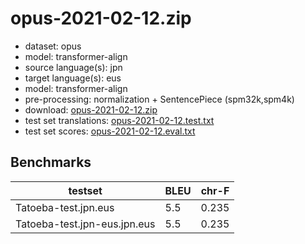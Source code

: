 # opus-2021-02-12.zip

* dataset: opus
* model: transformer-align
* source language(s): jpn
* target language(s): eus
* model: transformer-align
* pre-processing: normalization + SentencePiece (spm32k,spm4k)
* download: [opus-2021-02-12.zip](https://object.pouta.csc.fi/Tatoeba-MT-models/jpn-eus/opus-2021-02-12.zip)
* test set translations: [opus-2021-02-12.test.txt](https://object.pouta.csc.fi/Tatoeba-MT-models/jpn-eus/opus-2021-02-12.test.txt)
* test set scores: [opus-2021-02-12.eval.txt](https://object.pouta.csc.fi/Tatoeba-MT-models/jpn-eus/opus-2021-02-12.eval.txt)

## Benchmarks

| testset               | BLEU  | chr-F |
|-----------------------|-------|-------|
| Tatoeba-test.jpn.eus 	| 5.5 	| 0.235 |
| Tatoeba-test.jpn-eus.jpn.eus 	| 5.5 	| 0.235 |

